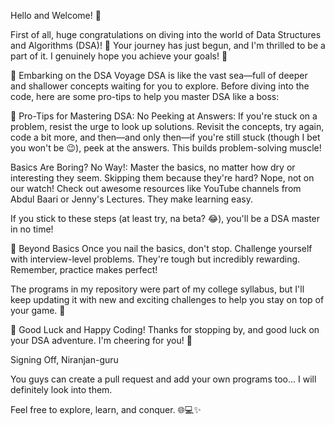 Hello and Welcome! 🎉

First of all, huge congratulations on diving into the world of Data Structures and Algorithms (DSA)! 🌟 Your journey has just begun, and I'm thrilled to be a part of it. I genuinely hope you achieve your goals! 🚀

🌊 Embarking on the DSA Voyage
DSA is like the vast sea—full of deeper and shallower concepts waiting for you to explore. Before diving into the code, here are some pro-tips to help you master DSA like a boss:

📜 Pro-Tips for Mastering DSA:
No Peeking at Answers: If you're stuck on a problem, resist the urge to look up solutions. Revisit the concepts, try again, code a bit more, and then—and only then—if you're still stuck (though I bet you won't be 😉), peek at the answers. This builds problem-solving muscle!

Basics Are Boring? No Way!: Master the basics, no matter how dry or interesting they seem. Skipping them because they're hard? Nope, not on our watch! Check out awesome resources like YouTube channels from Abdul Baari or Jenny's Lectures. They make learning easy.

If you stick to these steps (at least try, na beta? 😂), you'll be a DSA master in no time!

🚀 Beyond Basics
Once you nail the basics, don't stop. Challenge yourself with interview-level problems. They're tough but incredibly rewarding. Remember, practice makes perfect!

The programs in my repository were part of my college syllabus, but I'll keep updating it with new and exciting challenges to help you stay on top of your game. 💪

🌟 Good Luck and Happy Coding!
Thanks for stopping by, and good luck on your DSA adventure. I'm cheering for you! 🎉

Signing Off, Niranjan-guru

You guys can create a pull request and add your own programs too... I will definitely look into them.

Feel free to explore, learn, and conquer. 🌐💻✨
